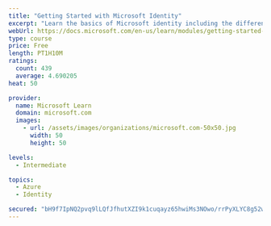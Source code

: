 ```yaml
---
title: "Getting Started with Microsoft Identity"
excerpt: "Learn the basics of Microsoft identity including the different types of tokens, account types, and supported topologies."
webUrl: https://docs.microsoft.com/en-us/learn/modules/getting-started-identity/
type: course
price: Free
length: PT1H10M
ratings:
  count: 439
  average: 4.690205
heat: 50

provider:
  name: Microsoft Learn
  domain: microsoft.com
  images:
    - url: /assets/images/organizations/microsoft.com-50x50.jpg
      width: 50
      height: 50

levels:
  - Intermediate

topics:
  - Azure
  - Identity

secured: "bH9f7IpNQ2pvq9lLQfJfhutXZI9k1cuqayz65hwiMs3NOwo/rrPyXLYC8g52wcORrUy1tP/EH4NweeX4A2wQhwOj9gtizvzVIFLWk7CAMpOym1GulSsv74sF7VIzZIyV0+c9A96vRa+StVSEi3J8LpGOvgeuzPsWMNHS5Hf+3Okm/eOYVBqZbi3G3Q/WHf03spjppmRTuAw3gv8JoGehDbFXW25kGl7rOeP+3U9xryyzFQfMtP/zSS3v28/ECrH+VGmWS9rQWO7BjeAvxHByQj/LQcwNxvS8Er1VJVdp7v7vvJ25dVosurlKSXdxwEMdpcCTQna4QBF1GTxx8Lz3jqi2TWNmqPQGbzSJ6Bs5n7xoUhW5yw+yqCzVE67yvB9KWOOCAT4HIqWJOfBje3THKV9b4cS2igG9mRTM7dm1rBg=;G+V7XZEsNNYv/2FgPJuxyg=="
---
```


